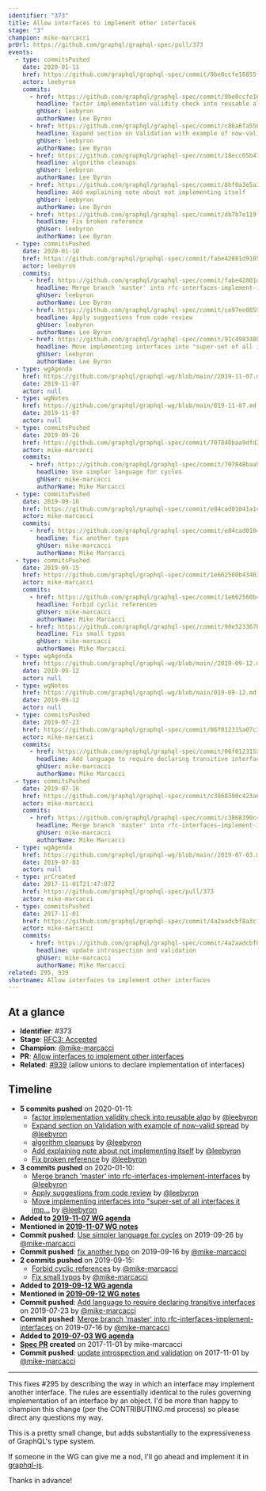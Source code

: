 ```yaml
---
identifier: "373"
title: Allow interfaces to implement other interfaces
stage: "3"
champion: mike-marcacci
prUrl: https://github.com/graphql/graphql-spec/pull/373
events:
  - type: commitsPushed
    date: 2020-01-11
    href: https://github.com/graphql/graphql-spec/commit/9be0ccfe16855fee3f78863df11c4814f4db6d03
    actor: leebyron
    commits:
      - href: https://github.com/graphql/graphql-spec/commit/9be0ccfe16855fee3f78863df11c4814f4db6d03
        headline: factor implementation validity check into reusable algo
        ghUser: leebyron
        authorName: Lee Byron
      - href: https://github.com/graphql/graphql-spec/commit/c86a6fa5500f8682d4fc63b83f9a0d8964ab8493
        headline: Expand section on Validation with example of now-valid spread
        ghUser: leebyron
        authorName: Lee Byron
      - href: https://github.com/graphql/graphql-spec/commit/18ecc05b47815e167567ce72a80c1def6e1de84f
        headline: algorithm cleanups
        ghUser: leebyron
        authorName: Lee Byron
      - href: https://github.com/graphql/graphql-spec/commit/8bf0a3e5a3cb530275bef296f543e023943d6166
        headline: Add explaining note about not implementing itself
        ghUser: leebyron
        authorName: Lee Byron
      - href: https://github.com/graphql/graphql-spec/commit/db7b7e119f8f23b3033ec70da482f2894f045f3f
        headline: Fix broken reference
        ghUser: leebyron
        authorName: Lee Byron
  - type: commitsPushed
    date: 2020-01-10
    href: https://github.com/graphql/graphql-spec/commit/fabe42801d91855aba742933ca29bd34df1d1166
    actor: leebyron
    commits:
      - href: https://github.com/graphql/graphql-spec/commit/fabe42801d91855aba742933ca29bd34df1d1166
        headline: Merge branch 'master' into rfc-interfaces-implement-interfaces
        ghUser: leebyron
        authorName: Lee Byron
      - href: https://github.com/graphql/graphql-spec/commit/ce97ee085945256eed87c9a08891e6e85f14a4a5
        headline: Apply suggestions from code review
        ghUser: leebyron
        authorName: Lee Byron
      - href: https://github.com/graphql/graphql-spec/commit/91c498348015d158d097f0d15a86b963f95f7724
        headline: Move implementing interfaces into "super-set of all interfaces it imp…
        ghUser: leebyron
        authorName: Lee Byron
  - type: wgAgenda
    href: https://github.com/graphql/graphql-wg/blob/main//2019-11-07.md
    date: 2019-11-07
    actor: null
  - type: wgNotes
    href: https://github.com/graphql/graphql-wg/blob/main/019-11-07.md
    date: 2019-11-07
    actor: null
  - type: commitsPushed
    date: 2019-09-26
    href: https://github.com/graphql/graphql-spec/commit/707848baa9dfd25f0de4a53f52fcb704e7fc9483
    actor: mike-marcacci
    commits:
      - href: https://github.com/graphql/graphql-spec/commit/707848baa9dfd25f0de4a53f52fcb704e7fc9483
        headline: Use simpler language for cycles
        ghUser: mike-marcacci
        authorName: Mike Marcacci
  - type: commitsPushed
    date: 2019-09-16
    href: https://github.com/graphql/graphql-spec/commit/e84cad01041a1c58f5b46f46cbf1128288a24bb2
    actor: mike-marcacci
    commits:
      - href: https://github.com/graphql/graphql-spec/commit/e84cad01041a1c58f5b46f46cbf1128288a24bb2
        headline: fix another typo
        ghUser: mike-marcacci
        authorName: Mike Marcacci
  - type: commitsPushed
    date: 2019-09-15
    href: https://github.com/graphql/graphql-spec/commit/1e662560b434035d1543b7133177ab8e5ec3de35
    actor: mike-marcacci
    commits:
      - href: https://github.com/graphql/graphql-spec/commit/1e662560b434035d1543b7133177ab8e5ec3de35
        headline: Forbid cyclic references
        ghUser: mike-marcacci
        authorName: Mike Marcacci
      - href: https://github.com/graphql/graphql-spec/commit/90e523367befa0adf50f1031ceb7f40377a1e7db
        headline: Fix small typos
        ghUser: mike-marcacci
        authorName: Mike Marcacci
  - type: wgAgenda
    href: https://github.com/graphql/graphql-wg/blob/main//2019-09-12.md
    date: 2019-09-12
    actor: null
  - type: wgNotes
    href: https://github.com/graphql/graphql-wg/blob/main/019-09-12.md
    date: 2019-09-12
    actor: null
  - type: commitsPushed
    date: 2019-07-23
    href: https://github.com/graphql/graphql-spec/commit/06f012315a07c3c0c1cc3143d56f45c36e74d11d
    actor: mike-marcacci
    commits:
      - href: https://github.com/graphql/graphql-spec/commit/06f012315a07c3c0c1cc3143d56f45c36e74d11d
        headline: Add language to require declaring transitive interfaces
        ghUser: mike-marcacci
        authorName: Mike Marcacci
  - type: commitsPushed
    date: 2019-07-16
    href: https://github.com/graphql/graphql-spec/commit/c3868390c423a6df8523e04999f0803723c08d0c
    actor: mike-marcacci
    commits:
      - href: https://github.com/graphql/graphql-spec/commit/c3868390c423a6df8523e04999f0803723c08d0c
        headline: Merge branch 'master' into rfc-interfaces-implement-interfaces
        ghUser: mike-marcacci
        authorName: Mike Marcacci
  - type: wgAgenda
    href: https://github.com/graphql/graphql-wg/blob/main//2019-07-03.md
    date: 2019-07-03
    actor: null
  - type: prCreated
    date: 2017-11-01T21:47:07Z
    href: https://github.com/graphql/graphql-spec/pull/373
    actor: mike-marcacci
  - type: commitsPushed
    date: 2017-11-01
    href: https://github.com/graphql/graphql-spec/commit/4a2aadcbf8a3cf762bd8ed161c41fc36a79bd4e3
    actor: mike-marcacci
    commits:
      - href: https://github.com/graphql/graphql-spec/commit/4a2aadcbf8a3cf762bd8ed161c41fc36a79bd4e3
        headline: update introspection and validation
        ghUser: mike-marcacci
        authorName: Mike Marcacci
related: 295, 939
shortname: Allow interfaces to implement other interfaces
---
```


## At a glance

- **Identifier**: #373
- **Stage**: [RFC3: Accepted](https://github.com/graphql/graphql-spec/blob/main/CONTRIBUTING.md#stage-3-accepted)
- **Champion**: [@mike-marcacci](https://github.com/mike-marcacci)
- **PR**: [Allow interfaces to implement other interfaces](https://github.com/graphql/graphql-spec/pull/373)
- **Related**: [#939](/rfcs/939) (allow unions to declare implementation of interfaces)

<!-- BEGIN_CUSTOM_TEXT -->



<!-- END_CUSTOM_TEXT -->

## Timeline

- **5 commits pushed** on 2020-01-11:
  - [factor implementation validity check into reusable algo](https://github.com/graphql/graphql-spec/commit/9be0ccfe16855fee3f78863df11c4814f4db6d03) by [@leebyron](https://github.com/leebyron)
  - [Expand section on Validation with example of now-valid spread](https://github.com/graphql/graphql-spec/commit/c86a6fa5500f8682d4fc63b83f9a0d8964ab8493) by [@leebyron](https://github.com/leebyron)
  - [algorithm cleanups](https://github.com/graphql/graphql-spec/commit/18ecc05b47815e167567ce72a80c1def6e1de84f) by [@leebyron](https://github.com/leebyron)
  - [Add explaining note about not implementing itself](https://github.com/graphql/graphql-spec/commit/8bf0a3e5a3cb530275bef296f543e023943d6166) by [@leebyron](https://github.com/leebyron)
  - [Fix broken reference](https://github.com/graphql/graphql-spec/commit/db7b7e119f8f23b3033ec70da482f2894f045f3f) by [@leebyron](https://github.com/leebyron)
- **3 commits pushed** on 2020-01-10:
  - [Merge branch 'master' into rfc-interfaces-implement-interfaces](https://github.com/graphql/graphql-spec/commit/fabe42801d91855aba742933ca29bd34df1d1166) by [@leebyron](https://github.com/leebyron)
  - [Apply suggestions from code review](https://github.com/graphql/graphql-spec/commit/ce97ee085945256eed87c9a08891e6e85f14a4a5) by [@leebyron](https://github.com/leebyron)
  - [Move implementing interfaces into "super-set of all interfaces it imp…](https://github.com/graphql/graphql-spec/commit/91c498348015d158d097f0d15a86b963f95f7724) by [@leebyron](https://github.com/leebyron)
- **Added to [2019-11-07 WG agenda](https://github.com/graphql/graphql-wg/blob/main//2019-11-07.md)**
- **Mentioned in [2019-11-07 WG notes](https://github.com/graphql/graphql-wg/blob/main/019-11-07.md)**
- **Commit pushed**: [Use simpler language for cycles](https://github.com/graphql/graphql-spec/commit/707848baa9dfd25f0de4a53f52fcb704e7fc9483) on 2019-09-26 by [@mike-marcacci](https://github.com/mike-marcacci)
- **Commit pushed**: [fix another typo](https://github.com/graphql/graphql-spec/commit/e84cad01041a1c58f5b46f46cbf1128288a24bb2) on 2019-09-16 by [@mike-marcacci](https://github.com/mike-marcacci)
- **2 commits pushed** on 2019-09-15:
  - [Forbid cyclic references](https://github.com/graphql/graphql-spec/commit/1e662560b434035d1543b7133177ab8e5ec3de35) by [@mike-marcacci](https://github.com/mike-marcacci)
  - [Fix small typos](https://github.com/graphql/graphql-spec/commit/90e523367befa0adf50f1031ceb7f40377a1e7db) by [@mike-marcacci](https://github.com/mike-marcacci)
- **Added to [2019-09-12 WG agenda](https://github.com/graphql/graphql-wg/blob/main//2019-09-12.md)**
- **Mentioned in [2019-09-12 WG notes](https://github.com/graphql/graphql-wg/blob/main/019-09-12.md)**
- **Commit pushed**: [Add language to require declaring transitive interfaces](https://github.com/graphql/graphql-spec/commit/06f012315a07c3c0c1cc3143d56f45c36e74d11d) on 2019-07-23 by [@mike-marcacci](https://github.com/mike-marcacci)
- **Commit pushed**: [Merge branch 'master' into rfc-interfaces-implement-interfaces](https://github.com/graphql/graphql-spec/commit/c3868390c423a6df8523e04999f0803723c08d0c) on 2019-07-16 by [@mike-marcacci](https://github.com/mike-marcacci)
- **Added to [2019-07-03 WG agenda](https://github.com/graphql/graphql-wg/blob/main//2019-07-03.md)**
- **[Spec PR](https://github.com/graphql/graphql-spec/pull/373) created** on 2017-11-01 by mike-marcacci
- **Commit pushed**: [update introspection and validation](https://github.com/graphql/graphql-spec/commit/4a2aadcbf8a3cf762bd8ed161c41fc36a79bd4e3) on 2017-11-01 by [@mike-marcacci](https://github.com/mike-marcacci)

<!-- VERBATIM -->

---

This fixes #295 by describing the way in which an interface may implement another interface. The rules are essentially identical to the rules governing implementation of an interface by an object. I'd be more than happy to champion this change (per the CONTRIBUTING.md process) so please direct any questions my way.

This is a pretty small change, but adds substantially to the expressiveness of GraphQL's type system.

If someone in the WG can give me a nod, I'll go ahead and implement it in [graphql-js](https://github.com/graphql/graphql-js).

Thanks in advance!
